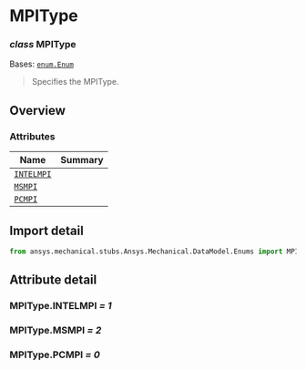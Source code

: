 <a id="mpitype"></a>

# MPIType

<a id="MPIType"></a>

### *class* MPIType

Bases: [`enum.Enum`](https://docs.python.org/3/library/enum.html#enum.Enum)

> Specifies the MPIType.

> <!-- !! processed by numpydoc !! -->

<a id="overview"></a>

## Overview

### Attributes

| Name | Summary |
|-----------------------------------|----|
| [`INTELMPI`](#MPIType.INTELMPI)   |    |
| [`MSMPI`](#MPIType.MSMPI)         |    |
| [`PCMPI`](#MPIType.PCMPI)         |    |

<a id="import-detail"></a>

## Import detail

```python
from ansys.mechanical.stubs.Ansys.Mechanical.DataModel.Enums import MPIType
```

<a id="attribute-detail"></a>

## Attribute detail

<a id="MPIType.INTELMPI"></a>

### MPIType.INTELMPI *= 1*

<a id="MPIType.MSMPI"></a>

### MPIType.MSMPI *= 2*

<a id="MPIType.PCMPI"></a>

### MPIType.PCMPI *= 0*
